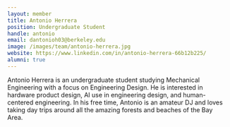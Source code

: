 ```yaml
---
layout: member
title: Antonio Herrera
position: Undergraduate Student
handle: antonio
email: dantonioh03@berkeley.edu
image: /images/team/antonio-herrera.jpg
website: https://www.linkedin.com/in/antonio-herrera-66b12b225/
alumni: true
---
```


Antonio Herrera is an undergraduate student studying Mechanical Engineering with a focus on Engineering Design. He is interested in hardware product design, AI use in engineering design, and human-centered engineering. In his free time, Antonio is an amateur DJ and loves taking day trips around all the amazing forests and beaches of the Bay Area.
